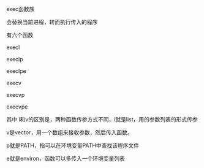 exec函数族



会替换当前进程，转而执行传入的程序



有六个函数

execl

execlp

execlpe

execv

execvp

execvpe





其中  l和v的区别是，两种函数传参方式不同，l就是list，用的参数列表的形式传参

v是vector，用一个数组来接收参数，然后传入函数。



p就是PATH，指可以在环境变量PATH中查找该程序文件



e就是environ，函数可以多传入一个环境变量列表